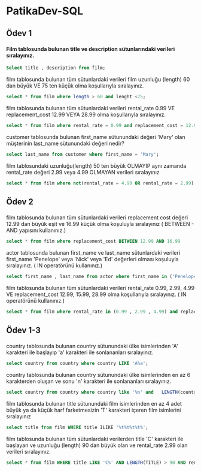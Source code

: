 # PatikaDev-SQL
## <p id = 'Ödev 1' > Ödev 1 </p> 


#### Film tablosunda bulunan title ve description sütunlarındaki verileri sıralayınız.

~~~Sql
Select title , description from film;
~~~


film tablosunda bulunan tüm sütunlardaki verileri film uzunluğu (length) 60 dan büyük VE 75 ten küçük olma koşullarıyla sıralayınız.

~~~Sql
select * from film where length > 60 and lenght <75;

~~~

film tablosunda bulunan tüm sütunlardaki verileri rental_rate 0.99 VE replacement_cost 12.99 VEYA 28.99 olma koşullarıyla sıralayınız.

~~~Sql
select * from film where rental_rate = 0.99 and replacement_cost = 12.99 or replacement_cost = 28.99;

~~~

customer tablosunda bulunan first_name sütunundaki değeri 'Mary' olan müşterinin last_name sütunundaki değeri nedir?

~~~Sql
select last_name from customer where first_name = 'Mary';
~~~


film tablosundaki uzunluğu(length) 50 ten büyük OLMAYIP aynı zamanda rental_rate değeri 2.99 veya 4.99 OLMAYAN verileri sıralayınız

~~~Sql
select * from film where not(rental_rate = 4.99 OR rental_rate = 2.99) AND NOT length > 50;
~~~


## <p id = 'Ödev 2' > Ödev 2 </p> 

film tablosunda bulunan tüm sütunlardaki verileri replacement cost değeri 12.99 dan büyük eşit ve 16.99 küçük olma koşuluyla sıralayınız ( BETWEEN - AND yapısını kullanınız.)

~~~Sql
select * from film where replacement_cost BETWEEN 12.99 AND 16.99
~~~

actor tablosunda bulunan first_name ve last_name sütunlardaki verileri first_name 'Penelope' veya 'Nick' veya 'Ed' değerleri olması koşuluyla sıralayınız. ( IN operatörünü kullanınız.)

~~~Sql
select first_name , last_name from actor where first_name in ('Penelope','Nick','Ed');
~~~

film tablosunda bulunan tüm sütunlardaki verileri rental_rate 0.99, 2.99, 4.99 VE replacement_cost 12.99, 15.99, 28.99 olma koşullarıyla sıralayınız. ( IN operatörünü kullanınız.)

~~~Sql
select * from film where rental_rate in (0.99 , 2.99 , 4.99) and replacement_cost in (12.99 , 15.99 , 28.99);
~~~

## <p id = 'Ödev 3' > Ödev 1-3 </p> 

country tablosunda bulunan country sütunundaki ülke isimlerinden 'A' karakteri ile başlayıp 'a' karakteri ile sonlananları sıralayınız.

~~~Sql
select country from country where country LIKE 'A%a';
~~~

country tablosunda bulunan country sütunundaki ülke isimlerinden en az 6 karakterden oluşan ve sonu 'n' karakteri ile sonlananları sıralayınız.

~~~Sql
select country from country where country like '%n' and   LENGTH(country) > 6;
~~~

film tablosunda bulunan title sütunundaki film isimlerinden en az 4 adet büyük ya da küçük harf farketmesizin 'T' karakteri içeren film isimlerini sıralayınız

~~~Sql
select title from film WHERE title ILIKE '%t%t%t%t%';
~~~

film tablosunda bulunan tüm sütunlardaki verilerden title 'C' karakteri ile başlayan ve uzunluğu (length) 90 dan büyük olan ve rental_rate 2.99 olan verileri sıralayınız.

~~~Sql
select * from film WHERE title LIKE 'C%' AND LENGTH(TITLE) > 90 AND rental_rate =2.99;
~~~
